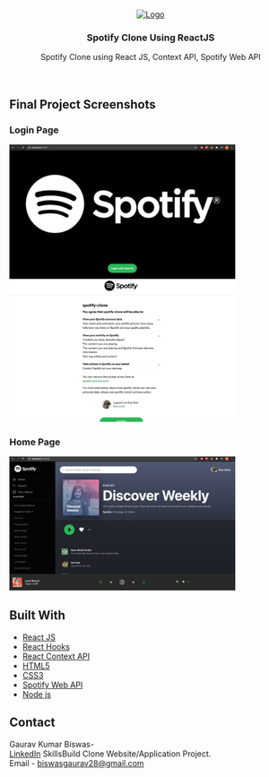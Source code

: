 <!-- PROJECT LOGO -->
<br />
<p align="center">
  <a href="">
    <img src="https://i.pinimg.com/originals/27/6f/27/276f273d11f8b9dbc0a9c55bb38ea8c6.gif" alt="Logo" width="20%" height="100">
  </a>

  <h3 align="center">Spotify Clone Using ReactJS</h3>

  <p align="center">
    Spotify Clone using React JS, Context API, Spotify Web API
    <br />
<!--     <a href="https://clone-6afbf.web.app/"><strong>View Live Website »</strong></a> -->
    <br />
    <br />
   
  </p>
</p>

<!-- ABOUT THE PROJECT -->
## Final Project Screenshots

### Login Page
<a href="">
    <img src="login.png" alt="finalpage" width="80%" height="50%">
  </a>
  <br />

<a href="">
    <img src="agree.png" alt="finalpage" width="80%" height="50%">
  </a>
  
### Home Page
<a href="">
    <img src="Spotify-dashboard.png" alt="finalpage" width="80%" height="50%">
  </a>
  <br />

## Built With

* [React JS](https://reactjs.org/)
* [React Hooks](https://reactjs.org/docs/hooks-intro.html)
* [React Context API](https://reactjs.org/docs/context.html)
* [HTML5](https://developer.mozilla.org/en-US/docs/Web/Guide/HTML/HTML5)
* [CSS3](https://developer.mozilla.org/en-US/docs/Archive/CSS3)
* [Spotify Web API](https://developer.spotify.com/)
* [Node js](https://nodejs.org/en/docs/)


## Contact

Gaurav Kumar Biswas-  
[LinkedIn](https://www.linkedin.com/in/gaurav-kumar-biswas-37106a1b7/)
SkillsBuild Clone Website/Application Project.         
Email - biswasgaurav28@gmail.com  
           

